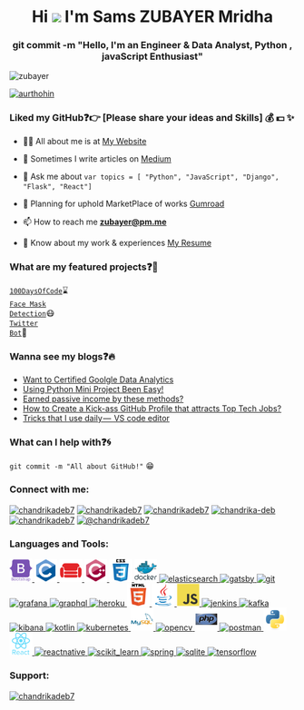 <h1 align="center">Hi <img src="https://raw.githubusercontent.com/iampavangandhi/iampavangandhi/master/gifs/Hi.gif" width="30px"> I'm Sams ZUBAYER Mridha</h1>
<h3 align="center">git commit -m "Hello, I'm an Engineer & Data Analyst, Python , javaScript Enthusiast"</h3>



<p align="left"> <img src="https://komarev.com/ghpvc/?username=zubayer&label=Profile%20views&color=0e75b6&style=flat" alt="zubayer" /> </p>


<p align="left"> <a href="https://twitter.com/aurthohin" target="blank"><img src="https://img.shields.io/twitter/follow/aurthohin?logo=twitter&style=for-the-badge" alt="aurthohin" /></a> </p>

### Liked my GitHub:question::point_right: [Please share your ideas and Skills] 💰 💵 :sparkles:

- 👨‍💻 All about me is at [My Website](https://zubayer.github.io)

- 📝 Sometimes I write articles on [Medium](https://medium.com/@zubayer/)

- 💬 Ask me about ``` var topics = [ "Python", "JavaScript", "Django", "Flask", "React"] ```

- 📂 Planning for uphold MarketPlace of works [Gumroad](https://zubayer.gumroad.com/)

- 📫 How to reach me **zubayer@pm.me**

- 📄 Know about my work & experiences [My Resume](https://drive.google.com/file/d/1zvjZFYie53gqkrABC05Of-rORmfckYfR/view?usp=sharing)

### What are my featured projects:question::rocket:
<code>[100DaysOfCode](https://github.com/zubayer/100DaysOfCode)</code>:hourglass:     
<code>[Face Mask Detection](https://github.com/zubayer/Face-Mask-Detection)</code>:mask:  
<code>[Twitter Bot](https://github.com/zubayer/Twitter-Bot)</code>:robot:     

### Wanna see my blogs:question::fire:
<!-- BLOG-POST-LIST:START -->
- [Want to Certified Goolgle Data Analytics](https://medium.com/)
- [Using Python Mini Project Been Easy!](https://dev.to/zubayer/)
- [Earned passive income by these methods?](https://medium.com/)
- [How to Create a Kick-ass GitHub Profile that attracts Top Tech Jobs?](https://medium.com/geekculture/)
- [Tricks that I use daily —  VS code editor](https://medium.com/coderbyte/)
<!-- BLOG-POST-LIST:END -->

### What can I help with:question::cyclone:
<code>git commit -m "All about GitHub!"</code> :grin:

<h3 align="left">Connect with me:</h3>
<p align="left">
<a href="https://codepen.io/zubayer" target="blank"><img align="center" src="https://raw.githubusercontent.com/rahuldkjain/github-profile-readme-generator/master/src/images/icons/Social/codepen.svg" alt="chandrikadeb7" height="30" width="40" /></a>
<a href="https://dev.to/zubayer" target="blank"><img align="center" src="https://raw.githubusercontent.com/chandrikadeb7/github-profile-readme-generator/chandrikadeb7-devlogo/src/images/icons/Social/devto.svg" alt="chandrikadeb7" height="30" width="40" /></a>
<a href="https://twitter.com/aurthohin" target="blank"><img align="center" src="https://raw.githubusercontent.com/rahuldkjain/github-profile-readme-generator/master/src/images/icons/Social/twitter.svg" alt="chandrikadeb7" height="30" width="40" /></a>
<a href="https://linkedin.com/in/mridha" target="blank"><img align="center" src="https://raw.githubusercontent.com/rahuldkjain/github-profile-readme-generator/master/src/images/icons/Social/linked-in-alt.svg" alt="chandrika-deb" height="30" width="40" /></a>
<a href="https://instagram.com/zubayer" target="blank"><img align="center" src="https://raw.githubusercontent.com/rahuldkjain/github-profile-readme-generator/master/src/images/icons/Social/instagram.svg" alt="chandrikadeb7" height="30" width="40" /></a>
<a href="https://medium.com/@zubayer" target="blank"><img align="center" src="https://raw.githubusercontent.com/rahuldkjain/github-profile-readme-generator/master/src/images/icons/Social/medium.svg" alt="@chandrikadeb7" height="30" width="40" /></a>
</p>

<h3 align="left">Languages and Tools:</h3>
<p align="left"> <a href="https://getbootstrap.com" target="_blank"> <img src="https://raw.githubusercontent.com/devicons/devicon/master/icons/bootstrap/bootstrap-plain-wordmark.svg" alt="bootstrap" width="40" height="40"/> </a> <a href="https://www.cprogramming.com/" target="_blank"> <img src="https://raw.githubusercontent.com/devicons/devicon/master/icons/c/c-original.svg" alt="c" width="40" height="40"/> </a> <a href="https://couchdb.apache.org/" target="_blank"> <img src="https://raw.githubusercontent.com/devicons/devicon/0d6c64dbbf311879f7d563bfc3ccf559f9ed111c/icons/couchdb/couchdb-original.svg" alt="couchdb" width="40" height="40"/> </a> <a href="https://www.w3schools.com/cpp/" target="_blank"> <img src="https://raw.githubusercontent.com/devicons/devicon/master/icons/cplusplus/cplusplus-original.svg" alt="cplusplus" width="40" height="40"/> </a> <a href="https://www.w3schools.com/css/" target="_blank"> <img src="https://raw.githubusercontent.com/devicons/devicon/master/icons/css3/css3-original-wordmark.svg" alt="css3" width="40" height="40"/> </a> <a href="https://www.docker.com/" target="_blank"> <img src="https://raw.githubusercontent.com/devicons/devicon/master/icons/docker/docker-original-wordmark.svg" alt="docker" width="40" height="40"/> </a> <a href="https://www.elastic.co" target="_blank"> <img src="https://www.vectorlogo.zone/logos/elastic/elastic-icon.svg" alt="elasticsearch" width="40" height="40"/> </a> <a href="https://www.gatsbyjs.com/" target="_blank"> <img src="https://www.vectorlogo.zone/logos/gatsbyjs/gatsbyjs-icon.svg" alt="gatsby" width="40" height="40"/> </a> <a href="https://git-scm.com/" target="_blank"> <img src="https://www.vectorlogo.zone/logos/git-scm/git-scm-icon.svg" alt="git" width="40" height="40"/> </a> <a href="https://grafana.com" target="_blank"> <img src="https://www.vectorlogo.zone/logos/grafana/grafana-icon.svg" alt="grafana" width="40" height="40"/> </a> <a href="https://graphql.org" target="_blank"> <img src="https://www.vectorlogo.zone/logos/graphql/graphql-icon.svg" alt="graphql" width="40" height="40"/> </a> <a href="https://heroku.com" target="_blank"> <img src="https://www.vectorlogo.zone/logos/heroku/heroku-icon.svg" alt="heroku" width="40" height="40"/> </a> <a href="https://www.w3.org/html/" target="_blank"> <img src="https://raw.githubusercontent.com/devicons/devicon/master/icons/html5/html5-original-wordmark.svg" alt="html5" width="40" height="40"/> </a> <a href="https://www.java.com" target="_blank"> <img src="https://raw.githubusercontent.com/devicons/devicon/master/icons/java/java-original.svg" alt="java" width="40" height="40"/> </a> <a href="https://developer.mozilla.org/en-US/docs/Web/JavaScript" target="_blank"> <img src="https://raw.githubusercontent.com/devicons/devicon/master/icons/javascript/javascript-original.svg" alt="javascript" width="40" height="40"/> </a> <a href="https://www.jenkins.io" target="_blank"> <img src="https://www.vectorlogo.zone/logos/jenkins/jenkins-icon.svg" alt="jenkins" width="40" height="40"/> </a> <a href="https://kafka.apache.org/" target="_blank"> <img src="https://www.vectorlogo.zone/logos/apache_kafka/apache_kafka-icon.svg" alt="kafka" width="40" height="40"/> </a> <a href="https://www.elastic.co/kibana" target="_blank"> <img src="https://www.vectorlogo.zone/logos/elasticco_kibana/elasticco_kibana-icon.svg" alt="kibana" width="40" height="40"/> </a> <a href="https://kotlinlang.org" target="_blank"> <img src="https://www.vectorlogo.zone/logos/kotlinlang/kotlinlang-icon.svg" alt="kotlin" width="40" height="40"/> </a> <a href="https://kubernetes.io" target="_blank"> <img src="https://www.vectorlogo.zone/logos/kubernetes/kubernetes-icon.svg" alt="kubernetes" width="40" height="40"/> </a> <a href="https://www.mysql.com/" target="_blank"> <img src="https://raw.githubusercontent.com/devicons/devicon/master/icons/mysql/mysql-original-wordmark.svg" alt="mysql" width="40" height="40"/> </a> <a href="https://opencv.org/" target="_blank"> <img src="https://www.vectorlogo.zone/logos/opencv/opencv-icon.svg" alt="opencv" width="40" height="40"/> </a> <a href="https://www.php.net" target="_blank"> <img src="https://raw.githubusercontent.com/devicons/devicon/master/icons/php/php-original.svg" alt="php" width="40" height="40"/> </a> <a href="https://postman.com" target="_blank"> <img src="https://www.vectorlogo.zone/logos/getpostman/getpostman-icon.svg" alt="postman" width="40" height="40"/> </a> <a href="https://www.python.org" target="_blank"> <img src="https://raw.githubusercontent.com/devicons/devicon/master/icons/python/python-original.svg" alt="python" width="40" height="40"/> </a> <a href="https://reactjs.org/" target="_blank"> <img src="https://raw.githubusercontent.com/devicons/devicon/master/icons/react/react-original-wordmark.svg" alt="react" width="40" height="40"/> </a> <a href="https://reactnative.dev/" target="_blank"> <img src="https://reactnative.dev/img/header_logo.svg" alt="reactnative" width="40" height="40"/> </a> <a href="https://scikit-learn.org/" target="_blank"> <img src="https://upload.wikimedia.org/wikipedia/commons/0/05/Scikit_learn_logo_small.svg" alt="scikit_learn" width="40" height="40"/> </a> <a href="https://spring.io/" target="_blank"> <img src="https://www.vectorlogo.zone/logos/springio/springio-icon.svg" alt="spring" width="40" height="40"/> </a> <a href="https://www.sqlite.org/" target="_blank"> <img src="https://www.vectorlogo.zone/logos/sqlite/sqlite-icon.svg" alt="sqlite" width="40" height="40"/> </a> <a href="https://www.tensorflow.org" target="_blank"> <img src="https://www.vectorlogo.zone/logos/tensorflow/tensorflow-icon.svg" alt="tensorflow" width="40" height="40"/> </a> </p>

<h3 align="left">Support:</h3>
<p><a href="https://www.buymeacoffee.com/zubayer"> <img align="center" src="https://cdn.buymeacoffee.com/buttons/v2/default-yellow.png" height="50" width="210" alt="chandrikadeb7" /></a></p>
